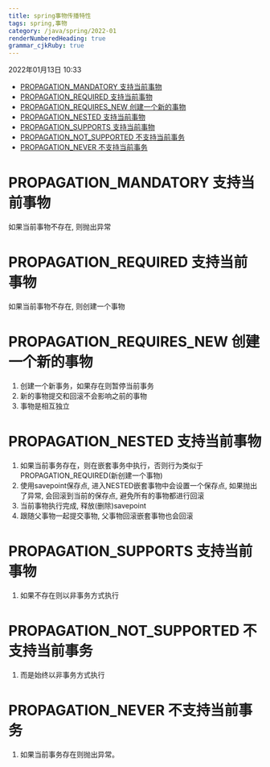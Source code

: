 ```yaml
---
title: spring事物传播特性
tags: spring,事物
category: /java/spring/2022-01
renderNumberedHeading: true
grammar_cjkRuby: true
---
```

2022年01月13日 10:33

* [PROPAGATION_MANDATORY 支持当前事物](#propagation_mandatory-支持当前事物)
* [PROPAGATION_REQUIRED 支持当前事物](#propagation_required-支持当前事物)
* [PROPAGATION_REQUIRES_NEW 创建一个新的事物](#propagation_requires_new-创建一个新的事物)
* [PROPAGATION_NESTED 支持当前事物](#propagation_nested-支持当前事物)
* [PROPAGATION_SUPPORTS 支持当前事物](#propagation_supports-支持当前事物)
* [PROPAGATION_NOT_SUPPORTED 不支持当前事务](#propagation_not_supported-不支持当前事务)
* [PROPAGATION_NEVER 不支持当前事务](#propagation_never-不支持当前事务)

# PROPAGATION_MANDATORY 支持当前事物
如果当前事物不存在, 则抛出异常

# PROPAGATION_REQUIRED 支持当前事物
如果当前事物不存在, 则创建一个事物

# PROPAGATION_REQUIRES_NEW 创建一个新的事物
1. 创建一个新事务，如果存在则暂停当前事务
2. 新的事物提交和回滚不会影响之前的事物
3. 事物是相互独立

# PROPAGATION_NESTED 支持当前事物
1. 如果当前事务存在，则在嵌套事务中执行，否则行为类似于PROPAGATION_REQUIRED(新创建一个事物) 
2. 使用savepoint保存点, 进入NESTED嵌套事物中会设置一个保存点, 如果抛出了异常, 会回滚到当前的保存点, 避免所有的事物都进行回滚
3. 当前事物执行完成, 释放(删除)savepoint
4. 跟随父事物一起提交事物, 父事物回滚嵌套事物也会回滚

# PROPAGATION_SUPPORTS 支持当前事物
1. 如果不存在则以非事务方式执行

# PROPAGATION_NOT_SUPPORTED 不支持当前事务
1. 而是始终以非事务方式执行

# PROPAGATION_NEVER 不支持当前事务
1. 如果当前事务存在则抛出异常。